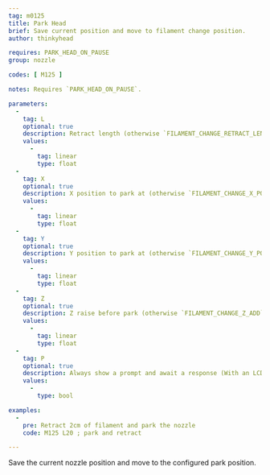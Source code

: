 ```yaml
---
tag: m0125
title: Park Head
brief: Save current position and move to filament change position.
author: thinkyhead

requires: PARK_HEAD_ON_PAUSE
group: nozzle

codes: [ M125 ]

notes: Requires `PARK_HEAD_ON_PAUSE`.

parameters:
  -
    tag: L
    optional: true
    description: Retract length (otherwise `FILAMENT_CHANGE_RETRACT_LENGTH`)
    values:
      -
        tag: linear
        type: float
  -
    tag: X
    optional: true
    description: X position to park at (otherwise `FILAMENT_CHANGE_X_POS`)
    values:
      -
        tag: linear
        type: float
  -
    tag: Y
    optional: true
    description: Y position to park at (otherwise `FILAMENT_CHANGE_Y_POS`)
    values:
      -
        tag: linear
        type: float
  -
    tag: Z
    optional: true
    description: Z raise before park (otherwise `FILAMENT_CHANGE_Z_ADD`)
    values:
      -
        tag: linear
        type: float
  -
    tag: P
    optional: true
    description: Always show a prompt and await a response (With an LCD menu)
    values:
      -
        type: bool

examples:
  -
    pre: Retract 2cm of filament and park the nozzle
    code: M125 L20 ; park and retract

---
```


Save the current nozzle position and move to the configured park position.

